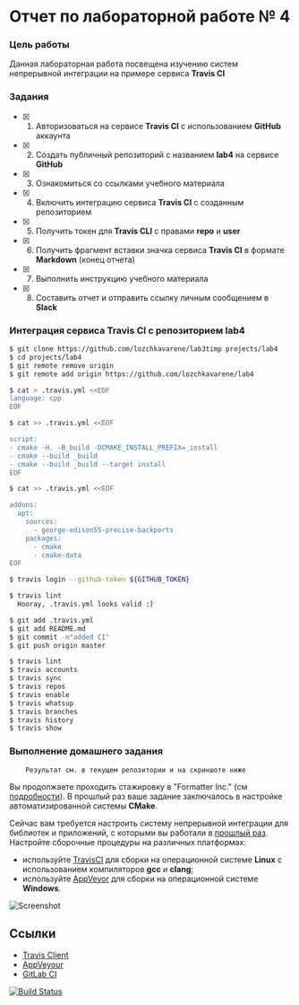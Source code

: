 # Отчет по лабораторной работе № 4

### Цель работы

Данная лабораторная работа посвещена изучению систем непрерывной интеграции на примере сервиса **Travis CI**

### Задания

- [x] 1. Авторизоваться на сервисе **Travis CI** с использованием **GitHub** аккаунта
- [x] 2. Создать публичный репозиторий с названием **lab4** на сервисе **GitHub**
- [x] 3. Ознакомиться со ссылками учебного материала
- [x] 4. Включить интеграцию сервиса **Travis CI** с созданным репозиторием
- [x] 5. Получить токен для **Travis CLI** с правами **repo** и **user**
- [x] 6. Получить фрагмент вставки значка сервиса **Travis CI** в формате **Markdown** (конец отчета)
- [x] 7. Выполнить инструкцию учебного материала
- [x] 8. Составить отчет и отправить ссылку личным сообщением в **Slack**

### Интеграция сервиса **Travis CI** с репозиторием **lab4**

```sh
$ git clone https://github.com/lozchkavarene/lab3timp projects/lab4
$ cd projects/lab4
$ git remote remove origin
$ git remote add origin https://github.com/lozchkavarene/lab4
```

```sh
$ cat > .travis.yml <<EOF
language: cpp
EOF
```

```sh
$ cat >> .travis.yml <<EOF

script:
- cmake -H. -B_build -DCMAKE_INSTALL_PREFIX=_install
- cmake --build _build
- cmake --build _build --target install
EOF
```

```sh
$ cat >> .travis.yml <<EOF

addons:
  apt:
    sources:
      - george-edison55-precise-backports
    packages:
      - cmake
      - cmake-data
EOF
```

```sh
$ travis login --github-token ${GITHUB_TOKEN}
```

```sh
$ travis lint
  Hooray, .travis.yml looks valid :)
```

```sh
$ git add .travis.yml
$ git add README.md
$ git commit -m"added CI"
$ git push origin master
```

```sh
$ travis lint
$ travis accounts
$ travis sync
$ travis repos
$ travis enable
$ travis whatsup
$ travis branches
$ travis history
$ travis show
```

### Выполнение домашнего задания

```
    Результат см. в текущем репозитории и на скриншотe ниже
```

Вы продолжаете проходить стажировку в "Formatter Inc." (см [подробности](https://github.com/tp-labs/lab3#Homework)). В прошлый раз ваше задание заключалось в настройке автоматизированной системы **CMake**.

Сейчас вам требуется настроить систему непрерывной интеграции для библиотек и приложений, с которыми вы работали в [прошлый раз](https://github.com/tp-labs/lab3#Homework). Настройте сборочные процедуры на различных платформах:
* используйте [TravisCI](https://travis-ci.com/) для сборки на операционной системе **Linux** с использованием компиляторов **gcc** и **clang**;
* используйте [AppVeyor](https://www.appveyor.com/) для сборки на операционной системе **Windows**.

![Screenshot](./img/screen.png "Travis CI")

## Ссылки

- [Travis Client](https://github.com/travis-ci/travis.rb)
- [AppVeyour](https://www.appveyor.com/)
- [GitLab CI](https://about.gitlab.com/gitlab-ci/)

[![Build Status](https://travis-ci.com/lozchkavarene/lab4.svg?branch=master)](https://travis-ci.com/lozchkavarene/lab4)

